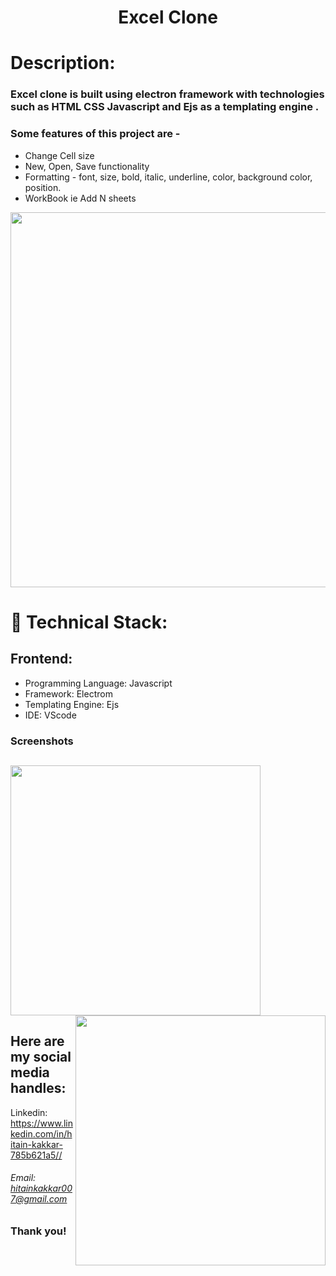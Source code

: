 ﻿<h1 align="center">
  Excel Clone
</h1>

# Description:

### Excel clone is built using electron framework with technologies such as HTML CSS Javascript and Ejs as a templating engine .
### Some features of this project are -
- Change Cell size
- New, Open, Save functionality
- Formatting - font, size, bold, italic, underline, color, background color, position.
- WorkBook ie Add N sheets

<img src="https://user-images.githubusercontent.com/57831888/102913495-d68fb680-44a4-11eb-8d2f-4e656ed66b4d.png" width="600px">

# 🚀 Technical Stack:

## Frontend:
- Programming Language: Javascript
- Framework: Electrom
- Templating Engine: Ejs
- IDE: VScode


### Screenshots
<img src="https://user-images.githubusercontent.com/57831888/102913495-d68fb680-44a4-11eb-8d2f-4e656ed66b4d.png" width="400px"   > <img src="https://user-images.githubusercontent.com/57831888/102913487-d4c5f300-44a4-11eb-8efd-5469bf74305e.png" width="400px"  align="right" >
---

## Here are my social media handles:

Linkedin: https://www.linkedin.com/in/hitain-kakkar-785b621a5//
<br />

###### Email: hitainkakkar007@gmail.com

### Thank you!
